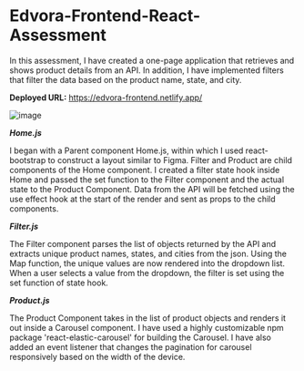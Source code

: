 # Edvora-Frontend-React-Assessment
In this assessment, I have created a one-page application that retrieves and shows product details from an API. In addition, I have implemented filters that filter the data based on the product name, state, and city.

**Deployed URL:**
https://edvora-frontend.netlify.app/

![image](https://user-images.githubusercontent.com/45164745/153889420-1db9b443-52b7-4941-972f-441d3b1ff591.png)
 
**_Home.js_**
 
I began with a Parent component Home.js, within which I used react-bootstrap to construct a layout similar to Figma. Filter and Product are child components of the Home component. I created a filter state hook inside Home and passed the set function to the Filter component and the actual state to the Product Component. Data from the API will be fetched using the use effect hook at the start of the render and sent as props to the child components.
 
**_Filter.js_**

The Filter component parses the list of objects returned by the API and extracts unique product names, states, and cities from the json. Using the Map function, the unique values are now rendered into the dropdown list. When a user selects a value from the dropdown, the filter is set using the set function of state hook.

**_Product.js_**

The Product Component takes in the list of product objects and renders it out inside a Carousel component. I have used a highly customizable npm package 'react-elastic-carousel' for building the Carousel. I have also added an event listener that changes the pagination for carousel responsively based on the width of the device.

